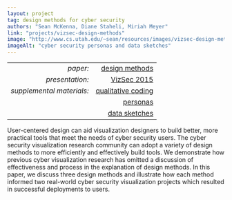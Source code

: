 ```yaml
---
layout: project
tag: design methods for cyber security
authors: "Sean McKenna, Diane Staheli, Miriah Meyer"
link: "projects/vizsec-design-methods"
image: "http://www.cs.utah.edu/~sean/resources/images/vizsec-design-methods.png"
imageAlt: "cyber security personas and data sketches"
---
```


|                           |                                               |
| ---:                      | ---:                                          |
| *paper:*                  | [design methods](paper.pdf)                   |
| *presentation:*           | [VizSec 2015](presentation.pdf)               |
| *supplemental materials:* | [qualitative coding](qualitative-coding.xlsx) |
|                           | [personas](personas.pdf)                      |
|                           | [data sketches](data-sketches.pdf)            |

User-centered design can aid visualization designers to build better, more practical tools that meet the needs of cyber security users.
The cyber security visualization research community can adopt a variety of design methods to more efficiently and effectively build tools.
We demonstrate how previous cyber visualization research has omitted a discussion of effectiveness and process in the explanation of design methods.
In this paper, we discuss three design methods and illustrate how each method informed two real-world cyber security visualization projects which resulted in successful deployments to users.
